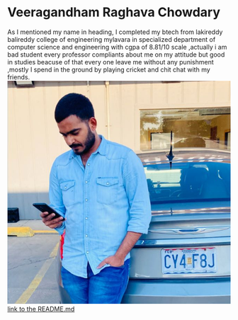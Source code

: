# Veeragandham Raghava Chowdary
As I mentioned my name in heading, I completed my btech from lakireddy balireddy college of engineering mylavara in specialized department of computer science and engineering with cgpa of 8.81/10 scale ,actually i am bad student every professor compliants about me on my attitude but good in studies beacuse of that every one leave me without any punishment ,mostly I spend in the ground by playing cricket and chit chat with my friends.
![Raghava image](Raghava.jpg) 
[link to the README.md](README.md)